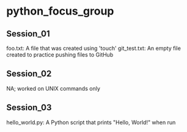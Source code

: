 # python_focus_group

## Session_01
foo.txt: A file that was created using 'touch'
git_test.txt: An empty file created to practice pushing files to GitHub

## Session_02
NA; worked on UNIX commands only

## Session_03
hello_world.py: A Python script that prints "Hello, World!" when run
